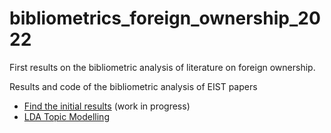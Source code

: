 # bibliometrics_foreign_ownership_2022

First results on the bibliometric analysis of literature on foreign ownership.

Results and code of the bibliometric analysis of EIST papers 

* [Find the initial results](https://daniel-hain.github.io/bibliometrics_foreign_ownership_2022/R/91_descriptives.nb.html) (work in progress) 
* [LDA Topic Modelling](https://daniel-hain.github.io/bibliometrics_foreign_ownership_2022/output/LDAviz/index.html#topic=0&lambda=0.4&term=)
